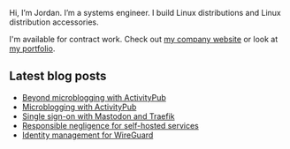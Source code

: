 Hi, I’m Jordan. I’m a systems engineer. I build Linux distributions and Linux distribution accessories.

I'm available for contract work. Check out [my company website](https://caketop.app/) or look at [my portfolio](https://jordemort.dev).

## Latest blog posts

<!-- BLOG-POST-LIST:START -->
- [Beyond microblogging with ActivityPub](https://jordemort.dev/blog/lwn-beyond-microblogging-with-activitypub/)
- [Microblogging with ActivityPub](https://jordemort.dev/blog/lwn-microblogging-with-activitypub/)
- [Single sign-on with Mastodon and Traefik](https://jordemort.dev/blog/single-sign-on-with-mastodon/)
- [Responsible negligence for self-hosted services](https://jordemort.dev/blog/responsible-negligence/)
- [Identity management for WireGuard](https://jordemort.dev/blog/lwn-wireguard-identity-management/)
<!-- BLOG-POST-LIST:END -->
